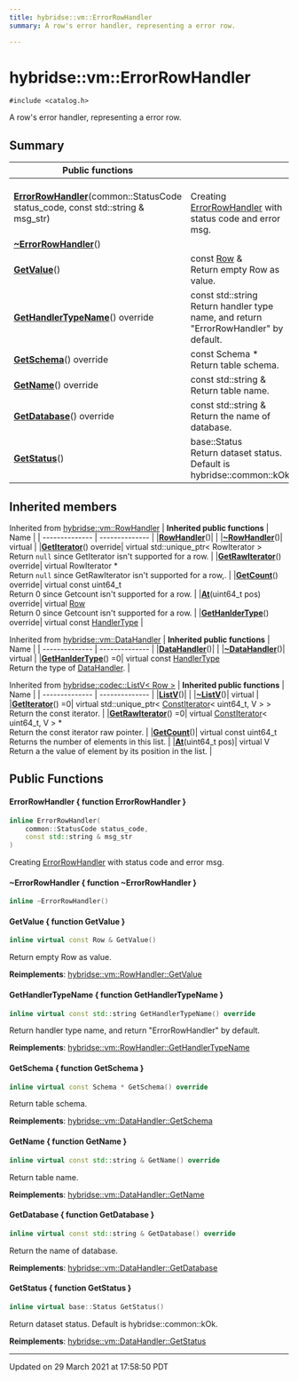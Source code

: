 ```yaml
---
title: hybridse::vm::ErrorRowHandler
summary: A row's error handler, representing a error row. 

---
```

# hybridse::vm::ErrorRowHandler



`#include <catalog.h>`

A row's error handler, representing a error row. 
## Summary


|  Public functions|            |
| -------------- | -------------- |
|**[ErrorRowHandler](/hybridse/usage/api/c++/Classes/classhybridse_1_1vm_1_1_error_row_handler.md#function-errorrowhandler)**(common::StatusCode status_code, const std::string & msg_str)| <br>Creating [ErrorRowHandler](/hybridse/usage/api/c++/Classes/classhybridse_1_1vm_1_1_error_row_handler.md) with status code and error msg.  |
|**[~ErrorRowHandler](/hybridse/usage/api/c++/Classes/classhybridse_1_1vm_1_1_error_row_handler.md#function-~errorrowhandler)**()|  |
|**[GetValue](/hybridse/usage/api/c++/Classes/classhybridse_1_1vm_1_1_error_row_handler.md#function-getvalue)**()| const [Row](/hybridse/usage/api/c++/Classes/classhybridse_1_1codec_1_1_row.md) & <br>Return empty Row as value.  |
|**[GetHandlerTypeName](/hybridse/usage/api/c++/Classes/classhybridse_1_1vm_1_1_error_row_handler.md#function-gethandlertypename)**() override| const std::string <br>Return handler type name, and return "ErrorRowHandler" by default.  |
|**[GetSchema](/hybridse/usage/api/c++/Classes/classhybridse_1_1vm_1_1_error_row_handler.md#function-getschema)**() override| const Schema * <br>Return table schema.  |
|**[GetName](/hybridse/usage/api/c++/Classes/classhybridse_1_1vm_1_1_error_row_handler.md#function-getname)**() override| const std::string & <br>Return table name.  |
|**[GetDatabase](/hybridse/usage/api/c++/Classes/classhybridse_1_1vm_1_1_error_row_handler.md#function-getdatabase)**() override| const std::string & <br>Return the name of database.  |
|**[GetStatus](/hybridse/usage/api/c++/Classes/classhybridse_1_1vm_1_1_error_row_handler.md#function-getstatus)**()| base::Status <br>Return dataset status. Default is hybridse::common::kOk.  |

## Inherited members
Inherited from [hybridse::vm::RowHandler](/hybridse/usage/api/c++/Classes/classhybridse_1_1vm_1_1_row_handler.md)
| **Inherited public functions** | Name           |
| -------------- | -------------- |
|**[RowHandler](/hybridse/usage/api/c++/Classes/classhybridse_1_1vm_1_1_row_handler.md#function-rowhandler)**()|  |
|**[~RowHandler](/hybridse/usage/api/c++/Classes/classhybridse_1_1vm_1_1_row_handler.md#function-~rowhandler)**()| virtual  |
|**[GetIterator](/hybridse/usage/api/c++/Classes/classhybridse_1_1vm_1_1_row_handler.md#function-getiterator)**() override| virtual std::unique_ptr< RowIterator > <br>Return `null` since GetIterator isn't supported for a row.  |
|**[GetRawIterator](/hybridse/usage/api/c++/Classes/classhybridse_1_1vm_1_1_row_handler.md#function-getrawiterator)**() override| virtual RowIterator * <br>Return `null` since GetRawIterator isn't supported for a row,.  |
|**[GetCount](/hybridse/usage/api/c++/Classes/classhybridse_1_1vm_1_1_row_handler.md#function-getcount)**() override| virtual const uint64_t <br>Return 0 since Getcount isn't supported for a row.  |
|**[At](/hybridse/usage/api/c++/Classes/classhybridse_1_1vm_1_1_row_handler.md#function-at)**(uint64_t pos) override| virtual [Row](/hybridse/usage/api/c++/Classes/classhybridse_1_1codec_1_1_row.md) <br>Return 0 since Getcount isn't supported for a row.  |
|**[GetHanlderType](/hybridse/usage/api/c++/Classes/classhybridse_1_1vm_1_1_row_handler.md#function-gethanldertype)**() override| virtual const [HandlerType](/hybridse/usage/api/c++/Namespaces/namespacehybridse_1_1vm.md#enum-handlertype)  |

Inherited from [hybridse::vm::DataHandler](/hybridse/usage/api/c++/Classes/classhybridse_1_1vm_1_1_data_handler.md)
| **Inherited public functions** | Name           |
| -------------- | -------------- |
|**[DataHandler](/hybridse/usage/api/c++/Classes/classhybridse_1_1vm_1_1_data_handler.md#function-datahandler)**()|  |
|**[~DataHandler](/hybridse/usage/api/c++/Classes/classhybridse_1_1vm_1_1_data_handler.md#function-~datahandler)**()| virtual  |
|**[GetHanlderType](/hybridse/usage/api/c++/Classes/classhybridse_1_1vm_1_1_data_handler.md#function-gethanldertype)**() =0| virtual const [HandlerType](/hybridse/usage/api/c++/Namespaces/namespacehybridse_1_1vm.md#enum-handlertype) <br>Return the type of [DataHandler](/hybridse/usage/api/c++/Classes/classhybridse_1_1vm_1_1_data_handler.md).  |

Inherited from [hybridse::codec::ListV< Row >](/hybridse/usage/api/c++/Classes/classhybridse_1_1codec_1_1_list_v.md)
| **Inherited public functions** | Name           |
| -------------- | -------------- |
|**[ListV](/hybridse/usage/api/c++/Classes/classhybridse_1_1codec_1_1_list_v.md#function-listv)**()|  |
|**[~ListV](/hybridse/usage/api/c++/Classes/classhybridse_1_1codec_1_1_list_v.md#function-~listv)**()| virtual  |
|**[GetIterator](/hybridse/usage/api/c++/Classes/classhybridse_1_1codec_1_1_list_v.md#function-getiterator)**() =0| virtual std::unique_ptr< [ConstIterator](/hybridse/usage/api/c++/Classes/classhybridse_1_1base_1_1_const_iterator.md)< uint64_t, V > > <br>Return the const iterator.  |
|**[GetRawIterator](/hybridse/usage/api/c++/Classes/classhybridse_1_1codec_1_1_list_v.md#function-getrawiterator)**() =0| virtual [ConstIterator](/hybridse/usage/api/c++/Classes/classhybridse_1_1base_1_1_const_iterator.md)< uint64_t, V > * <br>Return the const iterator raw pointer.  |
|**[GetCount](/hybridse/usage/api/c++/Classes/classhybridse_1_1codec_1_1_list_v.md#function-getcount)**()| virtual const uint64_t <br>Returns the number of elements in this list.  |
|**[At](/hybridse/usage/api/c++/Classes/classhybridse_1_1codec_1_1_list_v.md#function-at)**(uint64_t pos)| virtual V <br>Return a the value of element by its position in the list.  |


## Public Functions

#### ErrorRowHandler { function ErrorRowHandler }

```cpp
inline ErrorRowHandler(
    common::StatusCode status_code,
    const std::string & msg_str
)
```

Creating [ErrorRowHandler](/hybridse/usage/api/c++/Classes/classhybridse_1_1vm_1_1_error_row_handler.md) with status code and error msg. 

#### ~ErrorRowHandler { function ~ErrorRowHandler }

```cpp
inline ~ErrorRowHandler()
```


#### GetValue { function GetValue }

```cpp
inline virtual const Row & GetValue()
```

Return empty Row as value. 

**Reimplements**: [hybridse::vm::RowHandler::GetValue](/hybridse/usage/api/c++/Classes/classhybridse_1_1vm_1_1_row_handler.md#function-getvalue)


#### GetHandlerTypeName { function GetHandlerTypeName }

```cpp
inline virtual const std::string GetHandlerTypeName() override
```

Return handler type name, and return "ErrorRowHandler" by default. 

**Reimplements**: [hybridse::vm::RowHandler::GetHandlerTypeName](/hybridse/usage/api/c++/Classes/classhybridse_1_1vm_1_1_row_handler.md#function-gethandlertypename)


#### GetSchema { function GetSchema }

```cpp
inline virtual const Schema * GetSchema() override
```

Return table schema. 

**Reimplements**: [hybridse::vm::DataHandler::GetSchema](/hybridse/usage/api/c++/Classes/classhybridse_1_1vm_1_1_data_handler.md#function-getschema)


#### GetName { function GetName }

```cpp
inline virtual const std::string & GetName() override
```

Return table name. 

**Reimplements**: [hybridse::vm::DataHandler::GetName](/hybridse/usage/api/c++/Classes/classhybridse_1_1vm_1_1_data_handler.md#function-getname)


#### GetDatabase { function GetDatabase }

```cpp
inline virtual const std::string & GetDatabase() override
```

Return the name of database. 

**Reimplements**: [hybridse::vm::DataHandler::GetDatabase](/hybridse/usage/api/c++/Classes/classhybridse_1_1vm_1_1_data_handler.md#function-getdatabase)


#### GetStatus { function GetStatus }

```cpp
inline virtual base::Status GetStatus()
```

Return dataset status. Default is hybridse::common::kOk. 

**Reimplements**: [hybridse::vm::DataHandler::GetStatus](/hybridse/usage/api/c++/Classes/classhybridse_1_1vm_1_1_data_handler.md#function-getstatus)


-------------------------------

Updated on 29 March 2021 at 17:58:50 PDT